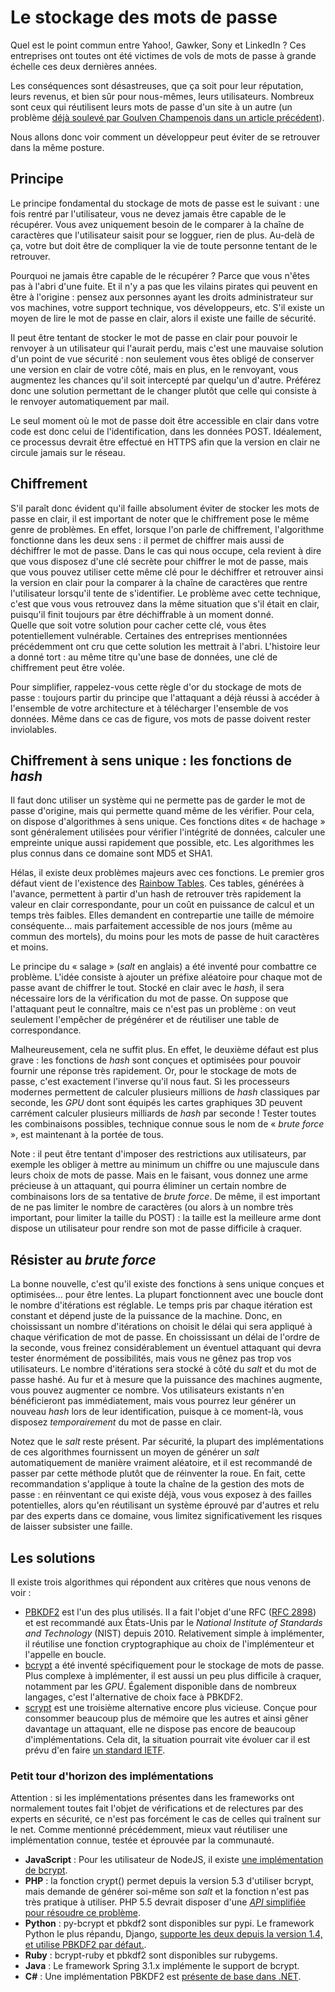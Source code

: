 # Le stockage des mots de passe

Quel est le point commun entre Yahoo!, Gawker, Sony et LinkedIn ? Ces entreprises ont toutes ont été victimes de vols de mots de passe à grande échelle ces deux dernières années.

Les conséquences sont désastreuses, que ça soit pour leur réputation, leurs revenus, et bien sûr pour nous-mêmes, leurs utilisateurs. Nombreux sont ceux qui réutilisent leurs mots de passe d'un site à un autre (un problème [déjà soulevé par Goulven Champenois dans un article précédent](http://letrainde13h37.fr/19/bonne-utilisation-mots-de-passe/)).

Nous allons donc voir comment un développeur peut éviter de se retrouver dans la même posture.

## Principe

Le principe fondamental du stockage de mots de passe est le suivant : une fois rentré par l'utilisateur, vous ne devez jamais être capable de le récupérer. Vous avez uniquement besoin de le comparer à la chaîne de caractères que l'utilisateur saisit pour se logguer, rien de plus. Au-delà de ça, votre but doit être de compliquer la vie de toute personne tentant de le retrouver.

Pourquoi ne jamais être capable de le récupérer ? Parce que vous n'êtes pas à l'abri d'une fuite. Et il n'y a pas que les vilains pirates qui peuvent en être à l'origine : pensez aux personnes ayant les droits administrateur sur vos machines, votre support technique, vos développeurs, etc. S'il existe un moyen de lire le mot de passe en clair, alors il existe une faille de sécurité.

Il peut être tentant de stocker le mot de passe en clair pour pouvoir le renvoyer à un utilisateur qui l'aurait perdu, mais c'est une mauvaise solution d'un point de vue sécurité : non seulement vous êtes obligé de conserver une version en clair de votre côté, mais en plus, en le renvoyant, vous augmentez les chances qu'il soit intercepté par quelqu'un d'autre. Préférez donc une solution permettant de le changer plutôt que celle qui consiste à le renvoyer automatiquement par mail.

Le seul moment où le mot de passe doit être accessible en clair dans votre code est donc celui de l'identification, dans les données POST. Idéalement, ce processus devrait être effectué en HTTPS afin que la version en clair ne circule jamais sur le réseau.

## Chiffrement

S'il paraît donc évident qu'il faille absolument éviter de stocker les mots de passe en clair, il est important de noter que le chiffrement pose le même genre de problèmes. En effet, lorsque l'on parle de chiffrement, l'algorithme fonctionne dans les deux sens : il permet de chiffrer mais aussi de déchiffrer le mot de passe. Dans le cas qui nous occupe, cela revient à dire que vous disposez d'une clé secrète pour chiffrer le mot de passe, mais que vous pouvez utiliser cette même clé pour le déchiffrer et retrouver ainsi la version en clair pour la comparer à la chaîne de caractères que rentre l'utilisateur lorsqu'il tente de s'identifier. Le problème avec cette technique, c'est que vous vous retrouvez dans la même situation que s'il était en clair, puisqu'il finit toujours par être déchiffrable à un moment donné.  
Quelle que soit votre solution pour cacher cette clé, vous êtes potentiellement vulnérable. Certaines des entreprises mentionnées précédemment ont cru que cette solution les mettrait à l'abri. L'histoire leur a donné tort : au même titre qu'une base de données, une clé de chiffrement peut être volée. 

Pour simplifier, rappelez-vous cette règle d'or du stockage de mots de passe : toujours partir du principe que l'attaquant a déjà réussi à accéder à l'ensemble de votre architecture et à télécharger l'ensemble de vos données. Même dans ce cas de figure, vos mots de passe doivent rester inviolables.

## Chiffrement à sens unique : les fonctions de _hash_

Il faut donc utiliser un système qui ne permette pas de garder le mot de passe d'origine, mais qui permette quand même de les vérifier. Pour cela, on dispose d'algorithmes à sens unique. Ces fonctions dites « de hachage » sont généralement utilisées pour vérifier l'intégrité de données, calculer une empreinte unique aussi rapidement que possible, etc. Les algorithmes les plus connus dans ce domaine sont MD5 et SHA1.

Hélas, il existe deux problèmes majeurs avec ces fonctions. Le premier gros défaut vient de l'existence des [Rainbow Tables](http://fr.wikipedia.org/wiki/Table_arc-en-ciel). Ces tables, générées à l'avance, permettent à partir d'un hash de retrouver très rapidement la valeur en clair correspondante, pour un coût en puissance de calcul et un temps très faibles. Elles demandent en contrepartie une taille de mémoire conséquente... mais parfaitement accessible de nos jours (même au commun des mortels), du moins pour les mots de passe de huit caractères et moins.

Le principe du « salage » (_salt_ en anglais) a été inventé pour combattre ce problème. L'idée consiste à ajouter un préfixe aléatoire pour chaque mot de passe avant de chiffrer le tout. Stocké en clair avec le _hash_, il sera nécessaire lors de la vérification du mot de passe. On suppose que l'attaquant peut le connaître, mais ce n'est pas un problème : on veut seulement l'empêcher de prégénérer et de réutiliser une table de correspondance.

Malheureusement, cela ne suffit plus. En effet, le deuxième défaut est plus grave : les fonctions de _hash_ sont conçues et optimisées pour pouvoir fournir une réponse très rapidement. Or, pour le stockage de mots de passe, c'est exactement l'inverse qu'il nous faut. Si les processeurs modernes permettent de calculer plusieurs millions de _hash_ classiques par seconde, les _GPU_ dont sont équipés les cartes graphiques 3D peuvent carrément calculer plusieurs milliards de _hash_ par seconde ! Tester toutes les combinaisons possibles, technique connue sous le nom de « _brute force_ », est maintenant à la portée de tous.

Note : il peut être tentant d'imposer des restrictions aux utilisateurs, par exemple les obliger à mettre au minimum un chiffre ou une majuscule dans leurs choix de mots de passe. Mais en le faisant, vous donnez une arme précieuse à un attaquant, qui pourra éliminer un certain nombre de combinaisons lors de sa tentative de _brute force_. De même, il est important de ne pas limiter le nombre de caractères (ou alors à un nombre très important, pour limiter la taille du POST) : la taille est la meilleure arme dont dispose un utilisateur pour rendre son mot de passe difficile à craquer.

## Résister au _brute force_

La bonne nouvelle, c'est qu'il existe des fonctions à sens unique conçues et optimisées... pour être lentes. La plupart fonctionnent avec une boucle dont le nombre d'itérations est réglable. Le temps pris par chaque itération est constant et dépend juste de la puissance de la machine. Donc, en choississant un nombre d'itérations on choisit le délai qui sera appliqué à chaque vérification de mot de passe. En choississant un délai de l'ordre de la seconde, vous freinez considérablement un éventuel attaquant qui devra tester énormément de possibilités, mais vous ne gênez pas trop vos utilisateurs. Le nombre d'itérations sera stocké à côté du _salt_ et du mot de passe hashé. Au fur et à mesure que la puissance des machines augmente, vous pouvez augmenter ce nombre. Vos utilisateurs existants n'en bénéficieront pas immédiatement, mais vous pourrez leur générer un nouveau _hash_ lors de leur identification, puisque à ce moment-là, vous disposez _temporairement_ du mot de passe en clair.

Notez que le _salt_ reste présent. Par sécurité, la plupart des implémentations de ces algorithmes fournissent un moyen de générer un _salt_  automatiquement de manière vraiment aléatoire, et il est recommandé de passer par cette méthode plutôt que de réinventer la roue. En fait, cette recommandation s'applique à toute la chaîne de la gestion des mots de passe : en réinventant ce qui existe déjà, vous vous exposez à des failles potentielles, alors qu'en réutilisant un système éprouvé par d'autres et relu par des experts dans ce domaine, vous limitez significativement les risques de laisser subsister une faille.

## Les solutions

Il existe trois algorithmes qui répondent aux critères que nous venons de voir :

- [PBKDF2](http://en.wikipedia.org/wiki/PBKDF2) est l'un des plus utilisés. Il a fait l'objet d'une RFC ([RFC 2898](http://tools.ietf.org/html/rfc2898)) et est recommandé aux États-Unis par le _National Institute of Standards and Technology_ (NIST) depuis 2010. Relativement simple à implémenter, il réutilise une fonction cryptographique au choix de l'implémenteur et l'appelle en boucle. 
- [bcrypt](http://en.wikipedia.org/wiki/Bcrypt) a été inventé spécifiquement pour le stockage de mots de passe. Plus complexe à implémenter, il est aussi un peu plus difficile à craquer, notamment par les _GPU_. Également disponible dans de nombreux langages, c'est l'alternative de choix face à PBKDF2.
- [scrypt](http://en.wikipedia.org/wiki/Scrypt) est une troisième alternative encore plus vicieuse. Conçue pour consommer beaucoup plus de mémoire que les autres et ainsi gêner davantage un attaquant, elle ne dispose pas encore de beaucoup d'implémentations. Cela dit, la situation pourrait vite évoluer car il est prévu d'en faire [un standard IETF](https://datatracker.ietf.org/doc/draft-josefsson-scrypt-kdf/).

### Petit tour d'horizon des implémentations

Attention : si les implémentations présentes dans les frameworks ont normalement toutes fait l'objet de vérifications et de relectures par des experts en sécurité, ce n'est pas forcément le cas de celles qui traînent sur le net. Comme mentionné précédemment, mieux vaut réutiliser une  implémentation connue, testée et éprouvée par la communauté.

- **JavaScript** : Pour les utilisateur de NodeJS, il existe [une implémentation de bcrypt](https://github.com/ncb000gt/node.bcrypt.js/).
- **PHP** : la fonction crypt() permet depuis la version 5.3 d'utiliser bcrypt, mais demande de générer soi-même son _salt_ et la fonction n'est pas très pratique à utiliser. PHP 5.5 devrait disposer d'une [_API_ simplifiée pour résoudre ce problème](https://wiki.php.net/rfc/password_hash).
- **Python** : py-bcrypt et pbkdf2 sont disponibles sur pypi. Le framework Python le plus répandu, Django, [supporte les deux depuis la version 1.4, et utilise PBKDF2 par défaut.](https://docs.djangoproject.com/en/1.4/topics/auth/#how-django-stores-passwords).
- **Ruby** : bcrypt-ruby et pbkdf2 sont disponibles sur rubygems.
- **Java** : Le framework Spring 3.1.x implémente le support de bcrypt.
- **C#** : Une implémentation PBKDF2 est [présente de base dans .NET](http://msdn.microsoft.com/en-us/library/system.security.cryptography.rfc2898derivebytes.aspx).

